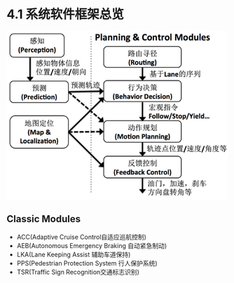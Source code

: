 # 4.1 系统软件框架总览

![1565719380310_2](assets/1565719380310_2.png)

## Classic Modules

- ACC(Adaptive Cruise Control自适应巡航控制)
- AEB(Autonomous Emergency Braking 自动紧急制动)
- LKA(Lane Keeping Assist 辅助车道保持)
- PPS(Pedestrian Protection System 行人保护系统)
- TSR(Traffic Sign Recognition交通标志识别)

